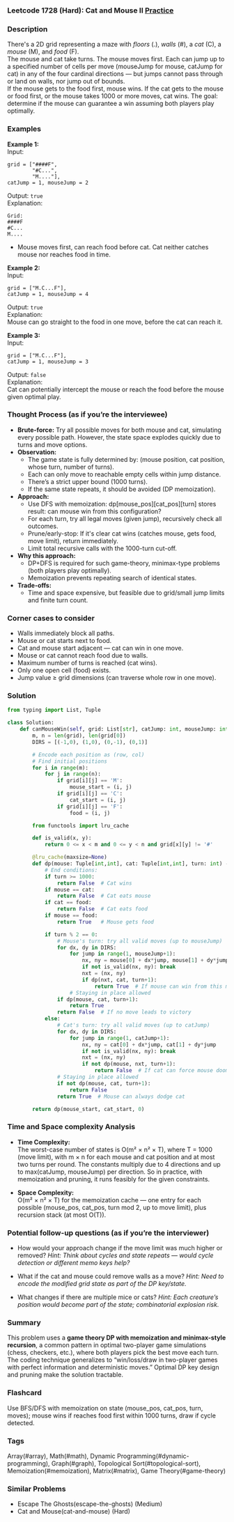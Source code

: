 ### Leetcode 1728 (Hard): Cat and Mouse II [Practice](https://leetcode.com/problems/cat-and-mouse-ii)

### Description  
There's a 2D grid representing a maze with *floors* (.), *walls* (#), a *cat* (C), a *mouse* (M), and *food* (F).  
The mouse and cat take turns. The mouse moves first. Each can jump up to a specified number of cells per move (mouseJump for mouse, catJump for cat) in any of the four cardinal directions — but jumps cannot pass through or land on walls, nor jump out of bounds.  
If the mouse gets to the food first, mouse wins. If the cat gets to the mouse or food first, or the mouse takes 1000 or more moves, cat wins. The goal: determine if the mouse can guarantee a win assuming both players play optimally.

### Examples  

**Example 1:**  
Input:  
```
grid = ["####F",
        "#C...",
        "M...."],
catJump = 1, mouseJump = 2
```
Output: `true`  
Explanation:  
```
Grid:
####F
#C...
M....
```
- Mouse moves first, can reach food before cat. Cat neither catches mouse nor reaches food in time.

**Example 2:**  
Input:  
```
grid = ["M.C...F"],
catJump = 1, mouseJump = 4
```
Output: `true`  
Explanation:  
Mouse can go straight to the food in one move, before the cat can reach it.

**Example 3:**  
Input:  
```
grid = ["M.C...F"],
catJump = 1, mouseJump = 3
```
Output: `false`  
Explanation:  
Cat can potentially intercept the mouse or reach the food before the mouse given optimal play.

### Thought Process (as if you’re the interviewee)  

- **Brute-force:** Try all possible moves for both mouse and cat, simulating every possible path. However, the state space explodes quickly due to turns and move options.  
- **Observation:**  
    - The game state is fully determined by: (mouse position, cat position, whose turn, number of turns).  
    - Each can only move to reachable empty cells within jump distance.
    - There’s a strict upper bound (1000 turns).
    - If the same state repeats, it should be avoided (DP memoization).
- **Approach:**  
    - Use DFS with memoization: dp[mouse_pos][cat_pos][turn] stores result: can mouse win from this configuration?
    - For each turn, try all legal moves (given jump), recursively check all outcomes.
    - Prune/early-stop: If it's clear cat wins (catches mouse, gets food, move limit), return immediately.
    - Limit total recursive calls with the 1000-turn cut-off.
- **Why this approach:**  
    - DP+DFS is required for such game-theory, minimax-type problems (both players play optimally).
    - Memoization prevents repeating search of identical states.
- **Trade-offs:**  
    - Time and space expensive, but feasible due to grid/small jump limits and finite turn count.

### Corner cases to consider  
- Walls immediately block all paths.
- Mouse or cat starts next to food.
- Cat and mouse start adjacent — cat can win in one move.
- Mouse or cat cannot reach food due to walls.
- Maximum number of turns is reached (cat wins).
- Only one open cell (food) exists.
- Jump value ≥ grid dimensions (can traverse whole row in one move).

### Solution

```python
from typing import List, Tuple

class Solution:
    def canMouseWin(self, grid: List[str], catJump: int, mouseJump: int) -> bool:
        m, n = len(grid), len(grid[0])
        DIRS = [(-1,0), (1,0), (0,-1), (0,1)]

        # Encode each position as (row, col)
        # Find initial positions
        for i in range(m):
            for j in range(n):
                if grid[i][j] == 'M':
                    mouse_start = (i, j)
                if grid[i][j] == 'C':
                    cat_start = (i, j)
                if grid[i][j] == 'F':
                    food = (i, j)

        from functools import lru_cache

        def is_valid(x, y):
            return 0 <= x < m and 0 <= y < n and grid[x][y] != '#'

        @lru_cache(maxsize=None)
        def dp(mouse: Tuple[int,int], cat: Tuple[int,int], turn: int) -> bool:
            # End conditions:
            if turn >= 1000:
                return False  # Cat wins
            if mouse == cat:
                return False  # Cat eats mouse
            if cat == food:
                return False  # Cat eats food
            if mouse == food:
                return True   # Mouse gets food

            if turn % 2 == 0:
                # Mouse's turn: try all valid moves (up to mouseJump)
                for dx, dy in DIRS:
                    for jump in range(1, mouseJump+1):
                        nx, ny = mouse[0] + dx*jump, mouse[1] + dy*jump
                        if not is_valid(nx, ny): break
                        nxt = (nx, ny)
                        if dp(nxt, cat, turn+1):
                            return True  # If mouse can win from this move
                    # Staying in place allowed
                if dp(mouse, cat, turn+1):
                    return True
                return False  # If no move leads to victory
            else:
                # Cat's turn: try all valid moves (up to catJump)
                for dx, dy in DIRS:
                    for jump in range(1, catJump+1):
                        nx, ny = cat[0] + dx*jump, cat[1] + dy*jump
                        if not is_valid(nx, ny): break
                        nxt = (nx, ny)
                        if not dp(mouse, nxt, turn+1):
                            return False  # If cat can force mouse doom
                # Staying in place allowed
                if not dp(mouse, cat, turn+1):
                    return False
                return True  # Mouse can always dodge cat

        return dp(mouse_start, cat_start, 0)
```

### Time and Space complexity Analysis  

- **Time Complexity:**  
  The worst-case number of states is O(m² × n² × T), where T = 1000 (move limit), with m × n for each mouse and cat position and at most two turns per round. The constants multiply due to 4 directions and up to max(catJump, mouseJump) per direction. So in practice, with memoization and pruning, it runs feasibly for the given constraints.
  
- **Space Complexity:**  
  O(m² × n² × T) for the memoization cache — one entry for each possible (mouse_pos, cat_pos, turn mod 2, up to move limit), plus recursion stack (at most O(T)).

### Potential follow-up questions (as if you’re the interviewer)  

- How would your approach change if the move limit was much higher or removed?
  *Hint: Think about cycles and state repeats — would cycle detection or different memo keys help?*

- What if the cat and mouse could remove walls as a move?
  *Hint: Need to encode the modified grid state as part of the DP key/state.*

- What changes if there are multiple mice or cats?
  *Hint: Each creature’s position would become part of the state; combinatorial explosion risk.*

### Summary
This problem uses a **game theory DP with memoization and minimax-style recursion**, a common pattern in optimal two-player game simulations (chess, checkers, etc.), where both players pick the best move each turn. The coding technique generalizes to “win/loss/draw in two-player games with perfect information and deterministic moves.” Optimal DP key design and pruning make the solution tractable.


### Flashcard
Use BFS/DFS with memoization on state (mouse_pos, cat_pos, turn, moves); mouse wins if reaches food first within 1000 turns, draw if cycle detected.

### Tags
Array(#array), Math(#math), Dynamic Programming(#dynamic-programming), Graph(#graph), Topological Sort(#topological-sort), Memoization(#memoization), Matrix(#matrix), Game Theory(#game-theory)

### Similar Problems
- Escape The Ghosts(escape-the-ghosts) (Medium)
- Cat and Mouse(cat-and-mouse) (Hard)